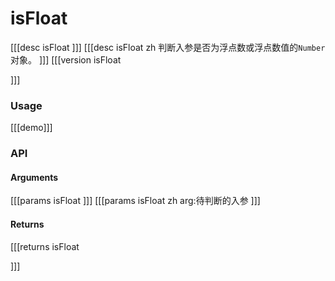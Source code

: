 # isFloat
[[[desc isFloat
]]]
[[[desc isFloat zh
判断入参是否为浮点数或浮点数值的`Number`对象。
]]]
[[[version isFloat
  
]]]
### Usage

[[[demo]]]


### API

#### Arguments
[[[params isFloat
]]]
[[[params isFloat zh
arg:待判断的入参
]]]
#### Returns
[[[returns isFloat

]]]